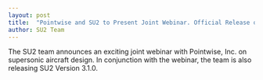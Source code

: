```yaml
---
layout: post
title:  "Pointwise and SU2 to Present Joint Webinar. Official Release of SU2 V3.1."
author: SU2 Team
---
```


The SU2 team announces an exciting joint webinar with Pointwise, Inc. on supersonic aircraft design. In conjunction with the webinar, the team is also releasing SU2 Version 3.1.0.
